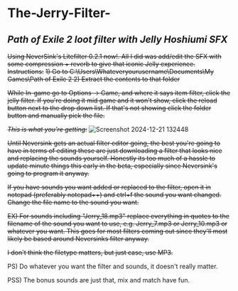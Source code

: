 # The-Jerry-Filter-
## _Path of Exile 2 loot filter with Jelly Hoshiumi SFX_

~~Using NeverSink's Litefilter 0.2.1 now!. All I did was add/edit the SFX with some compression + reverb to give that iconic Jelly experience.
Instructions:~~
~~1) Go to C:\Users\Whateveryourusername\Documents\My Games\Path of Exile 2
2) Extract the contents to that folder~~

~~While In-game go to Options -> Game, and where it says item filter, click the jelly filter. If you're doing it mid game and it won't show, click the reload button next to the drop down list. If that's not showing click the folder button and manually pick the file.~~

~~_This is what you're getting:_~~
![Screenshot 2024-12-21 132448](https://github.com/user-attachments/assets/658526c7-9425-46d4-9813-cf8c25266708)

~~Until Neversink gets an actual filter editor going, the best you're going to have in terms of editing these are just downloading a filter that looks nice and replacing the sounds yourself. Honestly its too much of a hassle to update minute things this early in the beta, especially since Neversink's going to program it anyway.~~

~~If you have sounds you want added or replaced to the filter, open it in notepad (preferably notepad++) and ctrl+f the sound you want changed. Change the file name to the sound you want.~~

~~EX) For sounds including "Jerry_18.mp3" replace everything in quotes to the filename of the sound you want to use, e.g. Jerry_7.mp3 or Jerry_10.mp3 or whatever you want.
This goes for most filters coming out since they'll most likely be based around Neversinks filter anyway.~~

~~I don't think the filetype matters, but just case, use MP3.~~

PS) Do whatever you want the filter and sounds, it doesn't really matter.

PSS) The bonus sounds are just that, mix and match have fun.
